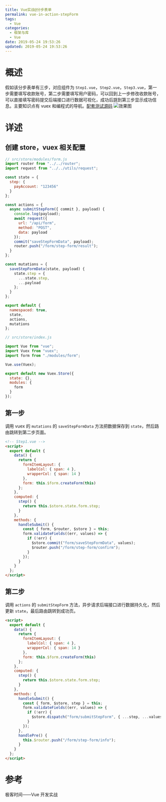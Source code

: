 ```yaml
---
title: Vue实战@分步表单
permalink: vue-in-action-stepForm
tags:
  - Vue
categories:
  - 框架与库
  - Vue
date: 2019-05-24 19:53:26
updated: 2019-05-24 19:53:26
---
```


# 概述

假如该分步表单有三步，对应组件为 `Step1.vue`，`Step2.vue`，`Step3.vue`，第一步需要填写收款账号，第二步需要填写用户密码，可以回到上一步修改收款账号，可以直接填写密码提交后端接口进行数据可视化，成功后跳到第三步显示成功信息。主要知识点有 vuex 和编程式的导航。[配套测试源码](https://github.com/jovysun/Vue-my-pro)
![效果图](step-form.gif)

<!-- more -->

# 详述

## 创建 store，vuex 相关配置

```js
// src/store/modules/form.js
import router from "../../router";
import request from "../../utils/request";

const state = {
  step: {
    payAccount: "123456"
  }
};

const actions = {
  async submitStepForm({ commit }, payload) {
    console.log(payload);
    await request({
      url: "/api/form",
      method: "POST",
      data: payload
    });
    commit("saveStepFormData", payload);
    router.push("/form/step-form/result");
  }
};

const mutations = {
  saveStepFormData(state, payload) {
    state.step = {
      ...state.step,
      ...payload
    };
  }
};

export default {
  namespaced: true,
  state,
  actions,
  mutations
};
```

```js
// src/store/index.js

import Vue from "vue";
import Vuex from "vuex";
import form from "./modules/form";

Vue.use(Vuex);

export default new Vuex.Store({
  state: {},
  modules: {
    form
  }
});
```

## 第一步

调用 vuex 的 `mutations` 的 `saveStepFormData` 方法把数据保存到 `state`，然后路由跳转到第二步页面。

```html
<!-- Step1.vue -->
<script>
  export default {
    data() {
      return {
        formItemLayout: {
          labelCol: { span: 4 },
          wrapperCol: { span: 14 }
        },
        form: this.$form.createForm(this)
      };
    },
    computed: {
      step() {
        return this.$store.state.form.step;
      }
    },
    methods: {
      handleSubmit() {
        const { form, $router, $store } = this;
        form.validateFields((err, values) => {
          if (!err) {
            $store.commit("form/saveStepFormData", values);
            $router.push("/form/step-form/confirm");
          }
        });
      }
    }
  };
</script>
```

## 第二步

调用 `actions` 的 `submitStepForm` 方法，异步请求后端接口进行数据持久化，然后更新 `state`，最后路由跳转到成功页。

```html
<script>
  export default {
    data() {
      return {
        formItemLayout: {
          labelCol: { span: 4 },
          wrapperCol: { span: 14 }
        },
        form: this.$form.createForm(this)
      };
    },
    computed: {
      step() {
        return this.$store.state.form.step;
      }
    },
    methods: {
      handleSubmit() {
        const { form, $store, step } = this;
        form.validateFields((err, values) => {
          if (!err) {
            $store.dispatch("form/submitStepForm", { ...step, ...values });
          }
        });
      },
      handlePre() {
        this.$router.push("/form/step-form/info");
      }
    }
  };
</script>
```

# 参考

极客时间——Vue 开发实战
